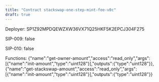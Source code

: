 ```yaml
---
title: "Contract stackswap-one-step-mint-fee-v0c"
draft: true
---
```

Deployer: SP1Z92MPDQEWZXW36VX71Q25HKF5K2EPCJ304F275

SIP-009: false

SIP-010: false

Functions:
{"name":"get-owner-amount","access":"read_only","args":[{"name":"init-amount","type":"uint128"}],"outputs":{"type":"uint128"}}, {"name":"get-stackswap-amount","access":"read_only","args":[{"name":"init-amount","type":"uint128"}],"outputs":{"type":"uint128"}}
